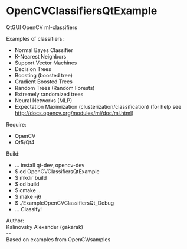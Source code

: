 OpenCVClassifiersQtExample
==========================

QtGUI OpenCV ml-classifiers

Examples of classifiers:
  - Normal Bayes Classifier
  - K-Nearest Neighbors
  - Support Vector Machines
  - Decision Trees
  - Boosting (boosted tree)
  - Gradient Boosted Trees
  - Random Trees (Random Forests)
  - Extremely randomized trees
  - Neural Networks (MLP)
  - Expectation Maximization (clusterization/classification)
(for help see http://docs.opencv.org/modules/ml/doc/ml.html)

Require:
  - OpenCV
  - Qt5/Qt4

Build:
  - ... install qt-dev, opencv-dev
  - $ cd OpenCVClassifiersQtExample
  - $ mkdir build
  - $ cd build
  - $ cmake ..
  - $ make -j6
  - $ ./ExampleOpenCVClassifiersQt_Debug
  - ... Classify!

Author:  
    Kalinovsky Alexander (gakarak)  
    --  
    Based on examples from OpenCV/samples  
